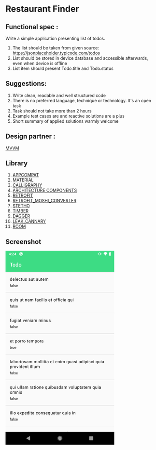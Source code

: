 # Restaurant Finder

## Functional spec :
Write a simple application presenting list of todos.

1. The list should be taken from given source: https://jsonplaceholder.typicode.com/todos
2. List should be stored in device database and accessible afterwards, even when device is offline
3. List item should present Todo.title and Todo.status


## Suggestions:
1. Write clean, readable and well structured code
2. There is no preferred language, technique or technology. It's an open task
3. Task should not take more than 2 hours
4. Example test cases are and reactive solutions are a plus
5. Short summary of applied solutions warmly welcome

## Design partner :
[MVVM](https://en.wikipedia.org/wiki/Model%E2%80%93view%E2%80%93viewmodel)

## Library
1. [APPCOMPAT ](https://developer.android.com/jetpack/androidx/releases/appcompat)
2. [MATERIAL](https://material.io/develop/android/docs/getting-started/)
3. [CALLIGRAPHY ](https://github.com/chrisjenx/Calligraphy)
4. [ARCHITECTURE COMPONENTS](https://developer.android.com/topic/libraries/architecture)
5. [RETROFIT](https://github.com/square/retrofit)
6. [RETROFIT_MOSHI_CONVERTER ](https://github.com/square/retrofit/tree/master/retrofit-converters/moshi)
7. [STETHO ](https://github.com/facebook/stetho)
8. [TIMBER ](https://github.com/JakeWharton/timber)
9. [DAGGER](https://github.com/google/dagger)
10. [LEAK_CANNARY](https://github.com/square/leakcanary)
10. [ROOM](https://developer.android.com/training/data-storage/room)


## Screenshot
<div>
  <img align="center" src="screenshot.png" alt="App screenshot" height="640" width="360">
</div>


